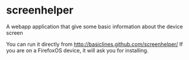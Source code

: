 screenhelper
============

A webapp application that give some basic information about the device screen

You can run it directly from http://basiclines.github.com/screenhelper/
If you are on a FirefoxOS device, it will ask you for installing.
